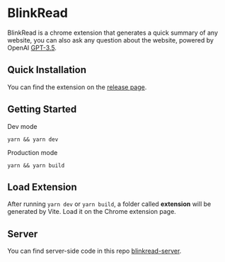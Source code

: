 # BlinkRead

BlinkRead is a chrome extension that generates a quick summary of any website, you can also ask any question about the website, powered by OpenAI [GPT-3.5](https://beta.openai.com/docs/models/gpt-3).

## Quick Installation

You can find the extension on the [release page](https://github.com/akasuv/blinkread/releases).

## Getting Started

Dev mode

```
yarn && yarn dev
```

Production mode

```
yarn && yarn build
```

## Load Extension

After running `yarn dev` or `yarn build`, a folder called **extension** will be generated by Vite. Load it on the Chrome extension page.

## Server

You can find server-side code in this repo [blinkread-server](https://github.com/akasuv/blinkread-server).
